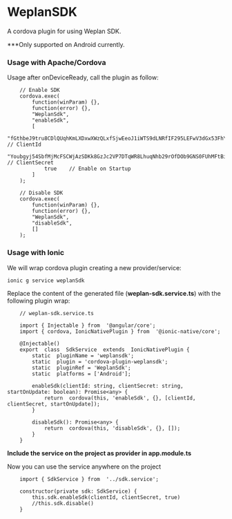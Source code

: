 # WeplanSDK

A cordova plugin for using Weplan SDK.

***Only supported on Android currently.

### Usage with Apache/Cordova

Usage after onDeviceReady, call the plugin as follow:

```
    // Enable SDK
    cordova.exec(
        function(winParam) {},
        function(error) {},
        "WeplanSdk",
        "enableSdk",
        [
            "fGthbeJ9tru8CDlQUqhKmLXDxwXWzQLxfSjwEeoJ1iWTS9dLNRfIF295LEFwV3dGx53FhY2Oj9m1SDWDoeDhcA", // ClientId
            "Youbgyj54SbfMjMcFSCWjAzSDKk8GzJc2VP7DTqWR8LhuqNhb29rOfDOb9GNS0FUhMFtBiKlNqmXVCjMjk3U8u", // ClientSecret
            true    // Enable on Startup
        ]
    );

    // Disable SDK
    cordova.exec(
        function(winParam) {},
        function(error) {},
        "WeplanSdk",
        "disableSdk",
        []
    );
```



### Usage with Ionic

We will wrap cordova plugin creating a new provider/service:

```
ionic g service weplanSdk
```

Replace the content of the generated file (**weplan-sdk.service.ts**) with the following plugin wrap:

```
    // weplan-sdk.service.ts
    
    import { Injectable } from  '@angular/core';
    import { cordova, IonicNativePlugin } from  '@ionic-native/core';
    
    @Injectable()
    export  class  SdkService  extends  IonicNativePlugin {
	    static  pluginName = 'weplansdk';
	    static  plugin = 'cordova-plugin-weplansdk';
	    static  pluginRef = 'WeplanSdk';
	    static  platforms = ['Android'];
	      
	    enableSdk(clientId: string, clientSecret: string, startOnUpdate: boolean): Promise<any> {
		    return  cordova(this, 'enableSdk', {}, [clientId, clientSecret, startOnUpdate]);
	    }
	    
	    disableSdk(): Promise<any> {
		    return  cordova(this, 'disableSdk', {}, []);
	    }
    }
```

**Include the service on the project as provider in app.module.ts**

Now you can use the service anywhere on the project

```
    import { SdkService } from  '../sdk.service';
    
    constructor(private sdk: SdkService) { 
        this.sdk.enableSdk(clientId, clientSecret, true)
        //this.sdk.disable()
    }
```